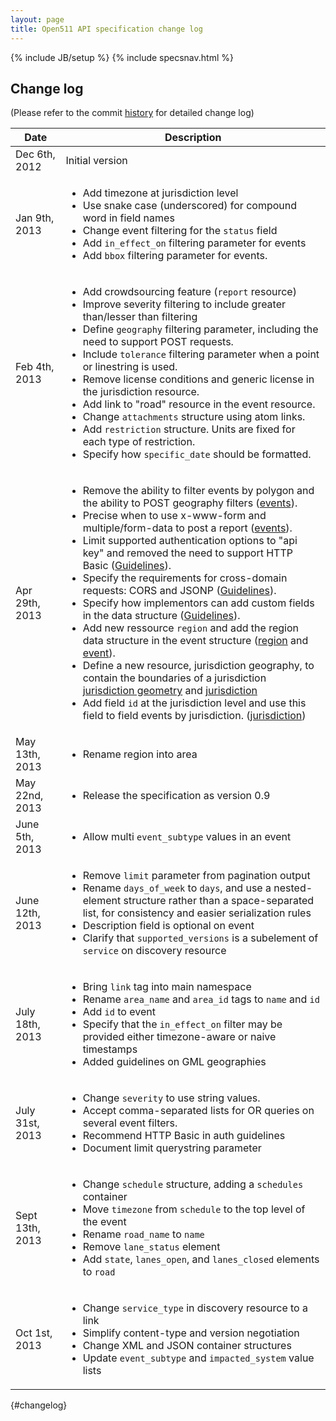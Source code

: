 ```yaml
---
layout: page
title: Open511 API specification change log
---
```

{% include JB/setup %}
{% include specsnav.html %}


## Change log

(Please refer to the commit [history](https://github.com/opennorth/Open511API/commits/gh-pages) for detailed change log)

Date | Description                                               |
-----|-----------------------------------------------------------|
Dec 6th, 2012 | Initial version |
Jan 9th, 2013 | <ul><li>Add timezone at jurisdiction level</li><li>Use snake case (underscored) for compound word in field names</li><li>Change event filtering for the <code>status</code> field</li><li>Add <code>in_effect_on</code> filtering parameter for events</li><li>Add <code>bbox</code> filtering parameter for events.</li></ul> |
Feb 4th, 2013 | <ul><li>Add crowdsourcing feature (<code>report</code> resource)</li><li>Improve severity filtering to include greater than/lesser than filtering</li><li>Define <code>geography</code> filtering parameter, including the need to support POST requests.</li><li>Include <code>tolerance</code> filtering parameter when a point or linestring is used.</li><li>Remove license conditions and generic license in the jurisdiction resource.</li><li>Add link to "road" resource in the event resource.</li><li>Change <code>attachments</code> structure using atom links.</li><li>Add <code>restriction</code> structure. Units are fixed for each type of restriction.</li><li>Specify how <code>specific_date</code> should be formatted.</li></ul> |
Apr 29th, 2013 | <ul><li>Remove the ability to filter events by polygon and the ability to POST geography filters (<a href="event.html">events</a>).</li><li>Precise when to use x-www-form and multiple/form-data to post a report (<a href="report.html">events</a>).</li><li>Limit supported authentication options to "api key" and removed the need to support HTTP Basic (<a href="guidelines.html#auth">Guidelines</a>).</li><li>Specify the requirements for cross-domain requests: CORS and JSONP (<a href="guidelines.html#cross">Guidelines</a>).</li><li>Specify how implementors can add custom fields in the data structure (<a href="guidelines.html#custom">Guidelines</a>).</li><li>Add new ressource <code>region</code> and add the region data structure in the event structure (<a href="region.html">region</a> and <a href="event.html">event</a>).</li><li>Define a new resource, jurisdiction geography, to contain the boundaries of a jurisdiction <a href="jurisdictiongeo.html">jurisdiction geometry</a> and <a href="jurisdiction.html">jurisdiction</a></li><li>Add field <code>id</code> at the jurisdiction level and use this field to field events by jurisdiction. (<a href="jurisdiction.html">jurisdiction</a>)</li></ul> |
May 13th, 2013 | <ul><li>Rename region into area</li></ul> |
May 22nd, 2013 | <ul><li>Release the specification as version 0.9</li></ul> |
June 5th, 2013 | <ul><li>Allow multi <code>event_subtype</code> values in an event</li></ul> |
June 12th, 2013 | <ul><li>Remove <code>limit</code> parameter from pagination output</li><li>Rename <code>days_of_week</code> to <code>days</code>, and use a nested-element structure rather than a space-separated list, for consistency and easier serialization rules</li><li>Description field is optional on event</li><li>Clarify that <code>supported_versions</code> is a subelement of <code>service</code> on discovery resource</li></ul> |
July 18th, 2013 | <ul><li>Bring <code>link</code> tag into main namespace</li><li>Rename <code>area_name</code> and <code>area_id</code> tags to <code>name</code> and <code>id</code></li><li>Add <code>id</code> to event</li><li>Specify that the <code>in_effect_on</code> filter may be provided either timezone-aware or naive timestamps</li><li>Added guidelines on GML geographies</li></ul> |
July 31st, 2013 | <ul><li>Change <code>severity</code> to use string values.</li><li>Accept comma-separated lists for OR queries on several event filters.</li><li>Recommend HTTP Basic in auth guidelines</li><li>Document limit querystring parameter</li></ul> | 
Sept 13th, 2013 | <ul><li>Change <code>schedule</code> structure, adding a <code>schedules</code> container</li><li>Move <code>timezone</code> from <code>schedule</code> to the top level of the event</li><li>Rename <code>road_name</code> to <code>name</code></li><li>Remove <code>lane_status</code> element</li><li>Add <code>state</code>, <code>lanes_open</code>, and <code>lanes_closed</code> elements to <code>road</code></li></ul> |
Oct 1st, 2013 | <ul><li>Change <code>service_type</code> in discovery resource to a link</li><li>Simplify content-type and version negotiation</li><li>Change XML and JSON container structures</li><li>Update <code>event_subtype</code> and <code>impacted_system</code> value lists</li></ul> |
{#changelog}
